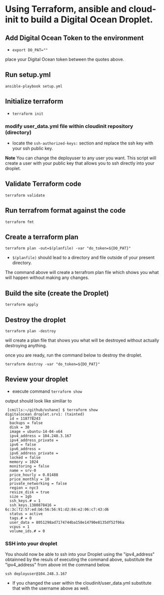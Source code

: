 # Using Terraform, ansible and cloud-init to build a Digital Ocean Droplet.

## Add Digital Ocean Token to the environment

- ```export DO_PAT=""```

place your Digital Ocean token between the quotes above.

## Run setup.yml

```ansible-playbook setup.yml```

## Initialize terraform

- ```terraform init```

### modify user_data.yml file within cloudinit repository (directory)

- locate the ```ssh-authorized-keys:``` section and replace the ssh key with your ssh public key.

**Note** You can change the deployuser to any user you want. This script will create a user with your public key that allows you to ssh directly into your droplet.

## Validate Terraform code

```terraform validate```

## Run terrafrom format against the code

```terraform fmt```

## Create a terraform plan

```terraform plan -out=$(planfile) -var "do_token=${DO_PAT}"```

- ```$(planfile)``` should lead to a directory and file outside of your present directory.

The command above will create a terrafrom plan file which shows you what will happen without making any changes.

## Build the site (create the Droplet)

```terraform apply```

## Destroy the droplet

```terraform plan -destroy```

will create a plan file that shows you what will be destroyed without actually destroying anything.

once you are ready, run the command below to destroy the droplet.

```terraform destroy -var "do_token=${DO_PAT}"```

## Review your droplet

- execute command ```terraform show```

output should look like similiar to

```
 [cmills:~/github/oshane] $ terraform show
digitalocean_droplet.srv1: (tainted)
  id = 118778243
  backups = false
  disk = 30
  image = ubuntu-14-04-x64
  ipv4_address = 104.248.3.167
  ipv4_address_private = 
  ipv6 = false
  ipv6_address = 
  ipv6_address_private = 
  locked = false
  memory = 1024
  monitoring = false
  name = srv-0
  price_hourly = 0.01488
  price_monthly = 10
  private_networking = false
  region = nyc3
  resize_disk = true
  size = 1gb
  ssh_keys.# = 1
  ssh_keys.1380878416 = 6c:3c:f2:57:ed:b6:56:56:91:d2:84:e2:06:c7:43:d6
  status = active
  tags.# = 0
  user_data = 8051298ad7174744ba158e14790e8135df52f06a
  vcpus = 1
  volume_ids.# = 0
```

### SSH into your droplet

You should now be able to ssh into your Droplet using the "ipv4_address" obtainned by the resuls of executing the command above, substitute the "ipv4_address" from above int the command below.

```ssh deployuser@104.248.3.167```

- If you changed the user within the cloudinit/user_data.yml substitute that with the username above as well.




